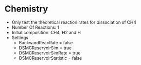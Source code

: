 # Chemistry
* Only test the theoretical reaction rates for dissociation of CH4
* Number Of Reactions: 1
* Initial composition: CH4, H2 and H
* Settings
  * BackwardReacRate       = false
  * DSMCReservoirSim       = true
  * DSMCReservoirSimRate   = true
  * DSMCReservoirStatistic = false
